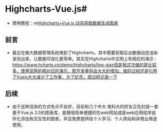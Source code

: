 
# Highcharts-Vue.js# 
- 使用教程：m[Highcharts+Vue.js 动态获取数据生成图表](http://www.jianshu.com/p/edcdfc21ea45)


## 前言 ##
- 最近在做大数据管理系统用到了Highcharts，其中需要获取后台数据动态渲染呈现出来，让数据可视化更简单。其实在Highcharts中文网上有相应的演示 : https://www.hcharts.cn/demo/highcharts/line-ajax但是我这次做的是比较多，使用官网的相对应的演示，那开发量将会大大的增加，做的过程还是引用了Vuejs大大减少了工作量，为了纪念，把过程记录一下



## 后续 ##
- 由于这种渲染的方式有点不友好，目前和几个中大 南科大的好友正在封装一套基于Vue.js 2.0的图表库，能够很简单便捷的在web网站或是web应用程序组件化添加有交互性的图表，并且免费提供给个人学习、个人网站和非商业用途使用。

